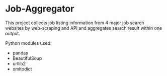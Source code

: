 # Job-Aggregator
This project collects job listing information from 4 major job search websites by web-scraping and API and aggregates search result within one output. 

Python modules used:
- pandas
- BeautifulSoup
- urllib2
- xmltodict
